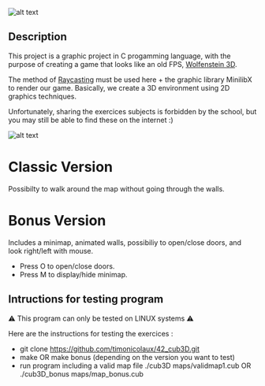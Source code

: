 ![alt text](https://iili.io/2ulgAo7.png)

## Description

This project is a graphic project in C progamming language, with the purpose of creating a game that looks like an old FPS, [Wolfenstein 3D](https://en.wikipedia.org/wiki/Wolfenstein_3D).

The method of [Raycasting](https://fr.wikipedia.org/wiki/Raycasting) must be used here + the graphic library MinilibX to render our game. Basically, we create a 3D environment using 2D graphics techniques.

Unfortunately, sharing the exercices subjects is forbidden by the school, but you may still be able to find these on the internet :)

![alt text](https://s2.ezgif.com/tmp/ezgif-2-b901d2fc6c.gif)

# Classic Version

Possibilty to walk around the map without going through the walls.

# Bonus Version

Includes a minimap, animated walls, possibiliy to open/close doors, and look right/left with mouse.

- Press O to open/close doors.
- Press M to display/hide minimap.

## Intructions for testing program

:warning: This program can only be tested on LINUX systems :warning:

Here are the instructions for testing the exercices :

- git clone https://github.com/timonicolaux/42_cub3D.git
- make OR make bonus (depending on the version you want to test)
- run program including a valid map file ./cub3D maps/validmap1.cub OR ./cub3D_bonus maps/map_bonus.cub
